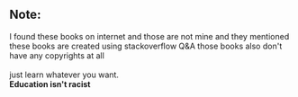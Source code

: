 <h2>Note:</h2>
I found these books on internet and those are not mine
and they mentioned these books are created using stackoverflow Q&A those books also don't have any copyrights at all
<br/><br/>
just learn whatever you want. <br/>
<b>Education isn't racist</b>
